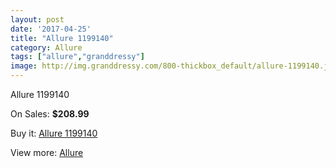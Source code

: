 ```yaml
---
layout: post
date: '2017-04-25'
title: "Allure 1199140"
category: Allure
tags: ["allure","granddressy"]
image: http://img.granddressy.com/800-thickbox_default/allure-1199140.jpg
---
```

Allure 1199140

On Sales: **$208.99**
<a href="https://www.granddressy.com/en/allure/629-allure-1199140.html"><amp-img layout="responsive" width="600" height="600" src="//img.granddressy.com/800-thickbox_default/allure-1199140.jpg" alt="Allure 1199140 0" /></a>
<a href="https://www.granddressy.com/en/allure/629-allure-1199140.html"><amp-img layout="responsive" width="600" height="600" src="//img.granddressy.com/802-thickbox_default/allure-1199140.jpg" alt="Allure 1199140 1" /></a>
<a href="https://www.granddressy.com/en/allure/629-allure-1199140.html"><amp-img layout="responsive" width="600" height="600" src="//img.granddressy.com/801-thickbox_default/allure-1199140.jpg" alt="Allure 1199140 2" /></a>

Buy it: [Allure 1199140](https://www.granddressy.com/en/allure/629-allure-1199140.html "Allure 1199140")

View more: [Allure](https://www.granddressy.com/en/29-allure "Allure")